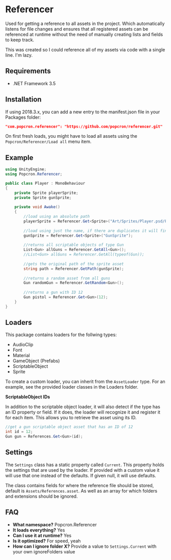 # Referencer
Used for getting a reference to all assets in the project. Which automatically listens for file changes and ensures that all registered assets can be referenced at runtime without the need of manually creating lists and fields to keep track.

This was created so I could reference all of my assets via code with a single line. I'm lazy.

## Requirements
- .NET Framework 3.5

## Installation
If using 2018.3.x, you can add a new entry to the manifest.json file in your Packages folder:
```json
"com.popcron.referencer": "https://github.com/popcron/referencer.git"
```

On first fresh loads, you might have to load all assets using the `Popcron/Referencer/Load all` menu item.

## Example
```cs
using UnityEngine;
using Popcron.Referencer;

public class Player : MonoBehaviour
{
    private Sprite playerSprite;
    private Sprite gunSprite;
    
    private void Awake()
    {
        //load using an absolute path
        playerSprite = Referencer.Get<Sprite>("Art/Sprites/Player.psd/Player_0");
        
        //load using just the name, if there are duplicates it will find the first one
        gunSprite = Referencer.Get<Sprite>("GunSprite");
        
        //returns all scriptable objects of type Gun
        List<Gun> allGuns = Referencer.GetAll<Gun>();
        //List<Gun> allGuns = Referencer.GetAll(typeof(Gun));
        
        //gets the original path of the sprite asset
        string path = Referencer.GetPath(gunSprite);
        
        //returns a random asset from all guns
        Gun randomGun = Referencer.GetRandom<Gun>();
        
        //returns a gun with ID 12
        Gun pistol = Referencer.Get<Gun>(12);
    }
}
```

## Loaders
This package contains loaders for the follwing types:
- AudioClip
- Font
- Material
- GameObject (Prefabs)
- ScriptableObject
- Sprite

To create a custom loader, you can inherit from the `AssetLoader` type. For an example, see the provided loader classes in the Loaders folder.

**ScriptableObject IDs**

In addition to the scriptable object loader, it will also detect if the type has an ID property or field. If it does, the loader will recognize it and register it for each item. This allows you to retrieve the asset using its ID.

```cs
//get a gun scriptable object asset that has an ID of 12
int id = 12;
Gun gun = References.Get<Gun>(id);
```

## Settings
The `Settings` class has a static property called `Current`. This property holds the settings that are used by the loader. If provided with a custom value it will use that one instead of the defaults. If given null, it will use defaults.

The class contains fields for where the reference file should be stored, default is `Assets/References.asset`. As well as an array for which folders and extensions should be ignored.

## FAQ
- **What namespace?** Popcron.Referencer
- **It loads everything?** Yes
- **Can I use it at runtime?** Yes
- **Is it optimized?** For speed, yeah
- **How can I ignore folder X?** Provide a value to `Settings.Current` with your own ignoreFolders value
